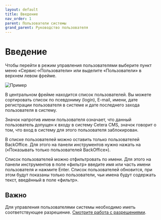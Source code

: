 ```yaml
---
layout: default
title: Введение
nav_order: 1
parent: Пользователи системы
grand_parent: Руководство пользователя
---
```


# Введение

Чтобы перейти в режим управления пользователями выберите пункт меню «Сервис->Пользователи» или выделите «Пользователи» в верхнем левом фрейме.

![Пример]({{site.baseurl}}/images/u-2.png)

В центральном фрейме находится список пользователей. Вы можете сортировать список по псевдониму (login), E-mail, имени, дате регистрации пользователя в системе и дате последнего захода пользователя в систему.

Значок напротив имени пользователя означает, что данный пользователь допущен к входу в систему Cetera CMS, значок говорит о том, что вход в систему для этого пользователя заблокирован.

В списке пользователей можно оставить только пользователей BackOffice. Для этого на панели инструментов нужно нажать на («Показывать только пользователей BackOffice»).

Список пользователей можно отфильтровать по имени. Для этого на панели инструментов в поле «фильтр» введите имя или часть имени пользователя и нажмите Enter. Список пользователей обновится, при этом будут показаны только пользователи, чьи имена будут содержать текст, введённый в поле «фильтр».

## Важно

Для управления пользователями системы необходимо иметь соответствующее разрешение. [Смотрите работа с разрешениями]({{site.baseur}}cetera-cms/docs/user-guide/rules.html).